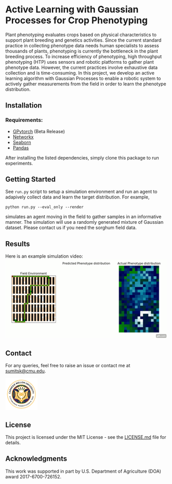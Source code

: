 # Active Learning with Gaussian Processes for Crop Phenotyping
Plant phenotyping evaluates crops based on physical characteristics to support plant breeding and genetics activities. Since the current standard practice in collecting phenotype data needs human specialists to assess thousands of plants, phenotyping is currently the bottleneck in the plant breeding process. To increase efficiency of phenotyping, high throughput phenotyping (HTP) uses sensors and robotic platforms to gather plant phenotype data. However, the current practices involve exhaustive data collection and is time-consuming. In this project, we develop an active learning algorithm with Gaussian Processes to enable a robotic system to actively gather measurements from the field in order to learn the phenotype distribution. 

## Installation

### Requirements: 
* [GPytorch](https://github.com/cornellius-gp/gpytorch) (Beta Release)
* [Networkx](https://networkx.github.io/)
* [Seaborn](https://seaborn.pydata.org/)
* [Pandas](https://pandas.pydata.org/)

After installing the listed dependencies, simply clone this package to run experiments.

## Getting Started

See `run.py` script to setup a simulation environment and run an agent to adapively collect data and learn the target distribution. For example, 

```
python run.py --eval_only --render
```
simulates an agent moving in the field to gather samples in an informative manner. The simulation will use a randomly generated mixture of Gaussian dataset. Please contact us if you need the sorghum field data. 

## Results
Here is an example simulation video:
![Active Learing and Planning](imgs/ipp.gif)


## Contact

For any queries, feel free to raise an issue or contact me at sumitsk@cmu.edu.

<!-- <img width="100" src=https://www.cmu.edu/marcom/brand-standards/images/logos-colors-type/full-color-seal-min.png /> -->
![](imgs/cmu_logo2.png)

## License

This project is licensed under the MIT License - see the [LICENSE.md](LICENSE.md) file for details.

## Acknowledgments

This work was supported in part by U.S. Department of Agriculture
(DOA) award 2017-6700-726152.

